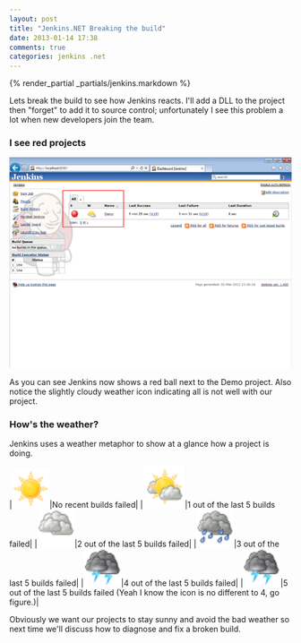 ```yaml
---
layout: post
title: "Jenkins.NET Breaking the build"
date: 2013-01-14 17:38
comments: true
categories: jenkins .net
---
```

{% render_partial _partials/jenkins.markdown %}

Lets break the build to see how Jenkins reacts. I'll add a DLL to the project
then "forget" to add it to source control; unfortunately I see this problem a
lot when new developers join the team.

### I see red projects

![](/images/jenkins-net/ch06/red-ball.png)

As you can see Jenkins now shows a red ball next to the Demo project. Also
notice the slightly cloudy weather icon indicating all is not well with our
project.

### How's the weather?

Jenkins uses a weather metaphor to show at a glance how a project is doing.

|![](/images/jenkins-net/ch06/weather-1.png)|No recent builds failed|
|![](/images/jenkins-net/ch06/weather-2.png)|1 out of the last 5 builds failed|
|![](/images/jenkins-net/ch06/weather-3.png)|2 out of the last 5 builds failed|
|![](/images/jenkins-net/ch06/weather-4.png)|3 out of the last 5 builds failed|
|![](/images/jenkins-net/ch06/weather-5.png)|4 out of the last 5 builds failed|
|![](/images/jenkins-net/ch06/weather-6.png)|5 out of the last 5 builds failed (Yeah I know the icon is no different to 4, go figure.)|


Obviously we want our projects to stay sunny and avoid the bad weather so next
time we'll discuss how to diagnose and fix a broken build.
